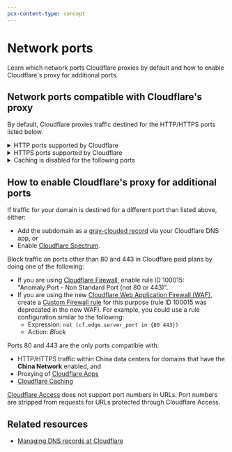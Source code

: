 ```yaml
---
pcx-content-type: concept
---
```


# Network ports

Learn which network ports Cloudflare proxies by default and how to enable Cloudflare's proxy for additional ports.

## Network ports compatible with Cloudflare's proxy

By default, Cloudflare proxies traffic destined for the HTTP/HTTPS ports listed below.

<details>
<summary>HTTP ports supported by Cloudflare</summary>
<div>

*   80
*   8080
*   8880
*   2052
*   2082
*   2086
*   2095

</div>
</details>

<details>
<summary>HTTPS ports supported by Cloudflare</summary>
<div>

*   443
*   2053
*   2083
*   2087
*   2096
*   8443

</div>
</details>

<details>
<summary>Caching is disabled for the following ports</summary>
<div>

*   2052
*   2053
*   2082
*   2083
*   2086
*   2087
*   2095
*   2096
*   8880
*   8443

</div>
</details>

## How to enable Cloudflare's proxy for additional ports

If traffic for your domain is destined for a different port than listed above, either:

*   Add the subdomain as a [gray-clouded record](https://support.cloudflare.com/hc/en-us/articles/200169626) via your Cloudflare DNS app, or
*   Enable [Cloudflare Spectrum](https://developers.cloudflare.com/spectrum/get-started).

Block traffic on ports other than 80 and 443 in Cloudflare paid plans by doing one of the following:

*   If you are using [Cloudflare Firewall](https://support.cloudflare.com/hc/en-us/articles/200172016), enable rule ID 100015: "Anomaly:Port - Non Standard Port (not 80 or 443)".
*   If you are using the new [Cloudflare Web Application Firewall (WAF)](https://developers.cloudflare.com/waf/), create a [Custom Firewall rule](https://developers.cloudflare.com/waf/custom-rules/custom-firewall) for this purpose (rule ID 100015 was deprecated in the new WAF). For example, you could use a rule configuration similar to the following:
    *   Expression: `not (cf.edge.server_port in {80 443})`
    *   Action: *Block*

Ports 80 and 443 are the only ports compatible with:

*   HTTP/HTTPS traffic within China data centers for domains that have the **China Network** enabled, and
*   Proxying of [Cloudflare Apps](https://www.cloudflare.com/apps/developer/docs/getting-started)
*   [Cloudflare Caching](https://support.cloudflare.com/hc/en-us/articles/360021806811)

<Aside type="note">

[Cloudflare Access](https://developers.cloudflare.com/cloudflare-one/) does not support port numbers in URLs. Port numbers are stripped from requests for URLs protected through Cloudflare Access.

</Aside>

## Related resources

*   [Managing DNS records at Cloudflare](https://support.cloudflare.com/hc/en-us/articles/360019093151)
